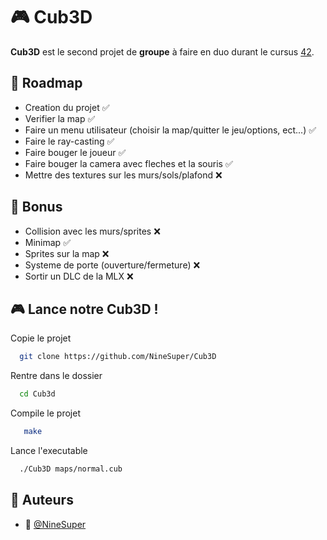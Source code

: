 # 🎮 Cub3D

**Cub3D** est le second projet de **groupe** à faire en duo durant le cursus [42](https://42.fr/).

## 🔭 Roadmap

- Creation du projet ✅
- Verifier la map ✅
- Faire un menu utilisateur (choisir la map/quitter le jeu/options, ect...) ✅
- Faire le ray-casting ✅
- Faire bouger le joueur ✅
- Faire bouger la camera avec fleches et la souris ✅
- Mettre des textures sur les murs/sols/plafond ❌

## 👾 Bonus

- Collision avec les murs/sprites ❌
- Minimap ✅
- Sprites sur la map ❌
- Systeme de porte (ouverture/fermeture) ❌
- Sortir un DLC de la MLX ❌

## 🎮 Lance notre Cub3D !

Copie le projet

```bash
  git clone https://github.com/NineSuper/Cub3D
```

Rentre dans le dossier

```bash
  cd Cub3d
```

Compile le projet
```bash
   make
```

Lance l'executable

```bash
  ./Cub3D maps/normal.cub
```
## 📝 Auteurs

- 🎫 [@NineSuper](https://www.github.com/NineSuper)

